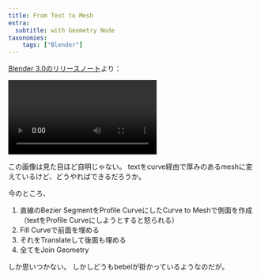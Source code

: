 ```yaml
---
title: From Text to Mesh
extra:
  subtitle: with Geometry Node
taxonomies:
    tags: ["Blender"]
---
```

[Blender 3.0のリリースノート](https://www.blender.org/download/releases/3-0/)より：

![](https://www.blender.org/wp-content/uploads/2021/11/blender_30_text_nodes_2.mp4)

この画像は見た目ほど自明じゃない。
textをcurve経由で厚みのあるmeshに変えているけど、どうやればできるだろうか。

今のところ、

1. 直線のBezier SegmentをProfile CurveにしたCurve to Meshで側面を作成（textをProfile Curveにしようとすると怒られる）
1. Fill Curveで前面を埋める
1. それをTranslateして後面も埋める
1. 全てをJoin Geometry

しか思いつかない。
しかしどうもbebelが掛かっているようなのだが。


